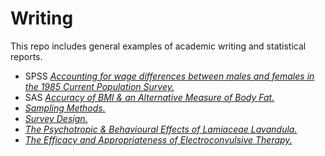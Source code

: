 Writing
=======

This repo includes general examples of academic writing and statistical reports.

-   SPSS [*Accounting for wage differences between males and females in the 1985 Current Population Survey.*](https://github.com/MartinCoomes/Writing/blob/master/WageDifferences1985Survey.md)
-   SAS [*Accuracy of BMI & an Alternative Measure of Body Fat.*](https://github.com/MartinCoomes/Writing/blob/master/AccuracyBMI.md)
-   [*Sampling Methods.*](https://github.com/MartinCoomes/Writing/blob/master/SamplingMethods.md)
-   [*Survey Design.*](https://github.com/MartinCoomes/Writing/blob/master/SurveyDesign.md)
-   [*The Psychotropic & Behavioural Effects of Lamiaceae Lavandula.*](https://github.com/MartinCoomes/Writing/blob/master/PsychBehEffectLavandula.md)
-   [*The Efficacy and Appropriateness of Electroconvulsive Therapy.*](https://github.com/MartinCoomes/Writing/blob/master/EfficacyElectroconvulsiveTherapy.md)
